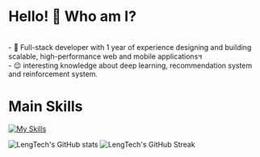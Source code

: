 <!--suppress HtmlDeprecatedAttribute -->
# Hello! 👋 Who am I? #
<div>
<br/>
- 🔭 Full-stack developer with 1 year of experience designing and building scalable, high-performance web and mobile applications។<br/>
<!-- - 🌱 Proficient in front-end technologies like React, Angular, and Vue.js, as well as back-end technologies like Node.js, Python, and PHP<br/> -->
<!-- - 👍 Experienced in DevOps, CI/CD, and Cloud infrastructure, especially with AWS and Azure also GCP<br/> -->
<!-- - 😍 Developed some AI Apps and integrated with web and ChatGPT. -->
- 😉 interesting knowledge about deep learning, recommendation system and reinforcement system.</br>

</div>

# Main Skills #
[![My Skills](https://skillicons.dev/icons?i=dart,python,php,js,ruby,rails,vue,flutter,laravel,django,postgres,aws&perline=3)](https://skillicons.dev)

<p align="center">

![LengTech's GitHub stats](https://github-readme-stats.vercel.app/api?username=LengTech11&show_icons=true&theme=tokyonight)
![LengTech's GitHub Streak](https://streak-stats.demolab.com/?user=LengTech11&theme=tokyonight)

</p>



